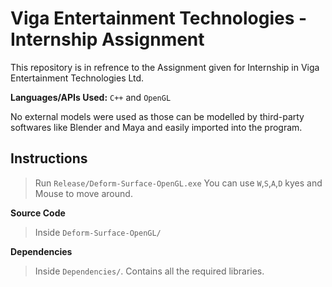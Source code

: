 # Viga Entertainment Technologies - Internship Assignment
This repository is in refrence to the Assignment given for Internship in Viga Entertainment Technologies Ltd.

**Languages/APIs Used:** `C++` and `OpenGL`

No external models were used as those can be modelled by third-party softwares like Blender and Maya and easily imported into the program.  

## Instructions

> Run `Release/Deform-Surface-OpenGL.exe`
> You can use `W`,`S`,`A`,`D` kyes and Mouse to move around.

**Source Code**

> Inside `Deform-Surface-OpenGL/`

**Dependencies**

> Inside `Dependencies/`. Contains all the required libraries.
